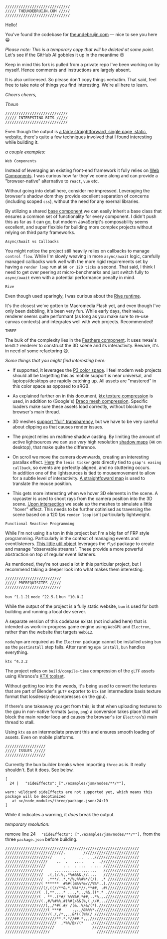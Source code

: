 ```
/////////////////////////////
///// THEUNDEBRUIJN.COM /////
/////////////////////////////
```

Hello!


You've found the codebase for [theundebruijn.com](https://www.theundebruijn.com) — nice to see you here 😀

_Please note: This is a temporary copy that will be deleted at some point._  
Let's see if the GitHub AI gobbles it up in the meantime 😉

Keep in mind this fork is pulled from a private repo I've been working on by myself. Hence comments and instructions are largely absent.

It is also unlicensed. So please don't copy things verbatim. That said, feel free to take note of things you find interesting. We're all here to learn.

_Cheers cheers,_

_Theun_

```
////////////////////////////
///// INTERESTING BITS /////
////////////////////////////
``` 
Even though the output is [a fairly straightforward, single page, static, website](https://www.theundebruijn.com), there's quite a few techniques involved that I found interesting while building it.

_a couple examples:_

`Web Components`

Instead of leveraging an existing front-end framework it fully relies on [Web Components](https://developer.mozilla.org/en-US/docs/Web/API/Web_components). I was curious how far they've come along and can provide a "browser-native" alternative to `react`, `vue` etc.

Without going into detail here, consider me impressed. Leveraging the browser's shadow dom they provide excellent separation of concerns (including scoped `css`), without the need for any exernal libraries.

By utilizing a shared [base component](_src/_common/baseComponent/BaseComponent.ts) we can easily inherit a base class that ensures a common set of functionality for every component. I didn't push this as far as it can go, but modern JavaScript's composability seems excellent, and super flexible for building more complex projects without relying on third party frameworks.

`Async/Await vs Callbacks`

You might notice the project still heavily relies on callbacks to manage `control flow`. While I'm slowly weaving in more `async/await` logic, carefully managed callbacks work well with the more rigid requirements set by having a `render loop` run at `60 or 120 ticks` a second. That said, I think I need to get over peering at micro-benchmarks and just switch fully to `async/await` even with a potential performance penalty in mind.

`Rive`

Even though used sparingly, I was curious about the [Rive runtime](https://rive.app/). 
 
It's the closest we've gotten to Macromedia Flash yet, and even though I've only been dabbling, it's been very fun. While early days, their `WebGL` renderer seems quite performant (as long as you make sure to re-use canvas contexts) and integrates well with web projects. Recommended!

`THREE`

The bulk of the complexity lies in the [Feathers component](_src/_pages/home/_components/feathers/Feathers.ts). It uses `THREE`'s `WebGL2` renderer to construct the 3D scene and its interactivity. Beware, it's in need of some refactoring 😅.

_Some things that you might find interesting here:_

- If supported, it leverages the [P3 color space](_src/_pages/home/_components/feathers/Feathers.ts#L222). I feel modern web projects should all be targetting this as mobile support is near universal, and laptops/desktops are rapidly catching up. All assets are "mastered" in this color space as opposed to sRGB.

- As explained further on in this document, [ktx texture compression](_src/_pages/home/_components/feathers/Feathers.ts#L272) is used, in addition to (Google's) [Draco mesh compression](_src/_pages/home/_components/feathers/Feathers.ts#L278). Specific loaders make sure these assets load correctly, without blocking the browser's main thread.

- 3D meshes [support "full" transparency](_src/_pages/home/_components/feathers/Feathers.ts#L342), but we have to be very careful about clipping as that causes render issues.
- The project relies on realtime shadow casting. By limiting the amount of active lightsources we can use _very_ high resolution [shadow maps](_src/_pages/home/_components/feathers/Feathers.ts#L394) (`4K` on desktop), that make quite the difference.

- On scroll we move the camera downwards, creating an interesting parallax effect. [Here](_src/_pages/home/_components/feathers/Feathers.ts#L575) the `lenis ticker` gets directly tied to `gsap's easing callback`, so events are perfectly aligned, and no stuttering occurs.  
In addition one of the lightsources is tied to mousemovement to allow for a subtle level of interactivity. [A straightfoward map](_src/_pages/home/_components/feathers/Feathers.ts#L517) is used to translate the mouse position.

- This gets more interesting when we hover 3D elements in the scene. A raycaster is used to shoot rays from the camera position into the 3D scene. [Upon intersection](_src/_pages/home/_components/feathers/Feathers.ts#L594) we scale up the meshes to simulate a little "hover" effect. This needs to be further optimised as traversing the scene based on a 120 fps `render loop` isn't particularly lightweight.

`Functional Reactive Programming`  

While I'm not using it a ton in this project but I'm a big fan of FRP style programming. Particularly in the context of managing events and eventlisteners. [This little util object](_src/_utils/FRP.ts) leverages the `flyd` package to create and manage "observable streams". These provide a more powerful abstraction on top of regular event listeners.  

As mentioned, they're not used a lot in this particular project, but I recommend taking a deeper look into what makes them interesting.

```
/////////////////////////
///// PREREQUISITES /////
/////////////////////////
```

`bun ^1.1.21`
`node ^22.5.1`
`bun ^10.8.2`

While the output of the project is a fully static website, `bun` is used for both building and running a local dev server.

A separate version of this codebase exists (not included here) that is intended as work-in-progress game engine using `WebGPU` and `Electron`, rather than the website that targets `WebGL2`.

`node`/`npm` are required as the `Electron` package cannot be installed using `bun` as the `postinstall` step fails. After running `npm install`, `bun` handles everything.

`ktx ^4.3.2`

The project relies on `build/compile-time` compression of the `gLTF` assets using Khronos's [KTX toolset](https://github.com/KhronosGroup/KTX-Software).

Without getting too into the weeds, it's being used to convert the textures that are part of Blender's `gLTF` exporter to `ktx`  (an intermediate basis texture format that losslessly decompresses on the gpu).

If there's one takeaway you get from this; is that when uploading textures to the gpu in non-native formats (`webp`, `png`) a conversion takes place that _will_ block the main render loop and causes the browser's (or `Electron`'s) main thread to stall.  

Using `ktx` as an intermediate prevent this and ensures smooth loading of assets. Even on mobile platforms.

```
//////////////////
///// ISSUES /////
//////////////////
``` 
Currently the bun builder breaks when importing `three` as is.
It really shouldn't. But it does. See below.
```
[
  24 |   "sideEffects": ["./examples/jsm/nodes/**/*"],
                       ^
warn: wildcard sideEffects are not supported yet, which means this package will be deoptimized
   at <>/node_modules/three/package.json:24:19
]
```
While it indicates a warning, it _does_ break the output.

_temporary resolution:_

remove line 24 `  "sideEffects": ["./examples/jsm/nodes/**/*"],` from the three `package.json` before building.

```
////////////////////////////////////////////////////////////
//////////////////////////.        /////////////////////////
/////////////////////     .      ..  ...////////////////////
///////////////////    ..  .   ....    .  ./////////////////
//////////////////        . .  . ...  . ... ////////////////
/////////////////     ...................   ////////////////
/////////////////  .(,(/.%,.*%#&&&.//....   ////////////////
/////////////////  .***/..*,*/%,%%#%*/(/(. ,* //////////////
////////////////( ******  #%#((&%%*&///%%*..(.//////////////
/////////////////(/,((//**&.*,%%(*//.**##, .#(//////////////
///////////////( .(,**....* ...,*,,,%&,((*.* .//////////////
///////////////( . **..(*#/ %%%%#,*##,..*%,,.///////////////
////////////////(.,#/%#%%,#(%#(/&&(%,(.//#,..///////////////
//////////////////(,,/*#(.#/ /(&..%/&/(*(.//////////////////
///////////////////( ***#     .,.,/&%%%*.///////////////////
////////////////////(./,/*,,.,&*(((%%(/ ////////////////////
///////////////////////**.*.*//##.*,,,//////////////////////
///////////////////////  ,*%%/@//(*   ./////////////////////
//////////////////////                 /////////////////////
////////////////////                     ///////////////////
```

